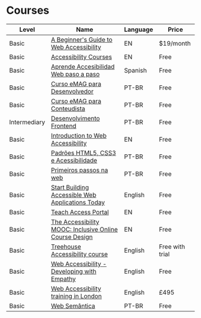 # Courses

| Level | Name | Language | Price |
|---    |---   |---       |---    |
| Basic | [A Beginner's Guide to Web Accessibility](https://webdesign.tutsplus.com/categories/web-accessibility/courses) | EN | $19/month |
| Basic | [Accessibility Courses](https://github.com/mgifford/a11y-courses) | EN | Free |
| Basic | [Aprende Accesibilidad Web paso a paso](https://www.udemy.com/aprende-accesibilidad-web-paso-a-paso/) | Spanish | Free |
| Basic | [Curso eMAG para Desenvolvedor](http://emag.governoeletronico.gov.br/cursodesenvolvedor/) | PT-BR | Free |
| Basic | [Curso eMAG para Conteudista](http://emag.governoeletronico.gov.br/cursoconteudista/) | PT-BR | Free |
| Intermediary | [Desenvolvimento Frontend](https://cursos.timtec.com.br/course/desenvolvimento-de-front-end/intro) | PT-BR | Free |
| Basic | [Introduction to Web Accessibility](https://webaccessibility.withgoogle.com/course) | EN | Free |
| Basic | [Padrões HTML5, CSS3 e Acessibilidade](http://www.w3c.br/Cursos/PadroesWebAcessibilidade) | PT-BR | Free |
| Basic | [Primeiros passos na web](https://github.com/VaiNaWeb/primeiros-passos-na-web) | PT-BR | Free |
| Basic | [Start Building Accessible Web Applications Today](https://egghead.io/courses/start-building-accessible-web-applications-today) | English | Free |
| Basic | [Teach Access Portal](https://teachaccess.github.io/tutorial/) | EN | Free |
| Basic | [The Accessibility MOOC: Inclusive Online Course Design](http://accessibility.mrooms.net/#a11y) | EN | Free |
| Basic | [Treehouse Accessibility course](https://teamtreehouse.com/library/accessibility) | English | Free with trial |
| Basic | [Web Accessibility - Developing with Empathy](https://www.udacity.com/course/web-accessibility--ud891) | English | Free |
| Basic | [Web Accessibility training in London](https://www.webcredible.com/training/web-accessibility-training/) | English | £495 |
| Basic | [Web Semântica](http://www.w3c.br/Cursos/WebSemantica) | PT-BR | Free |
